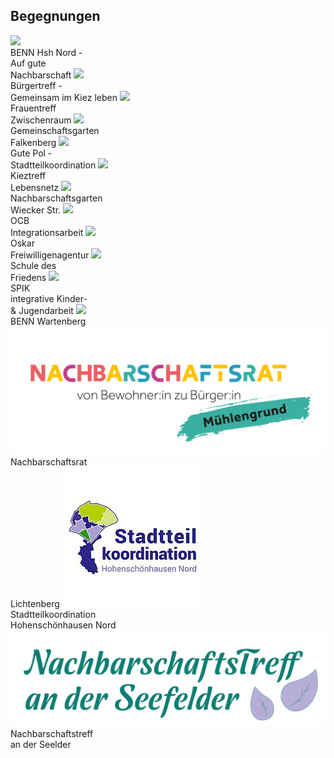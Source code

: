 ## Begegnungen


  <label class="youthclub" onclick="javascript:window.open('BENN_HSH.html', '_self')">
    <img src="/Begegnungen/Images/BENN/logo.jpg"><br><span class="notranslate">BENN Hsh Nord -<br>Auf gute<br>Nachbarschaft</span>
  </label>
  <label class="youthclub" onclick="javascript:window.open('/Begegnungen/Buergertreff.html', '_self')">
    <img src="/Begegnungen/Images/Buergertreff/logo.png"><br><span class="notranslate">Bürgertreff -<br>Gemeinsam im Kiez leben</span>
  </label>
   <label class="youthclub" onclick="javascript:window.open('Frauentreff.html', '_self')">
    <img src="Images/Frauentreff/logo.png"><br><span class="notranslate">Frauentreff<br>Zwischenraum</span>
   </label>
  <label class="youthclub" onclick="javascript:window.open('HVWgarten.html', '_self')">
    <img src="/Begegnungen/Images/HVWgarten/logo.jpg"><br><span class="notranslate">Gemeinschaftsgarten<br>Falkenberg</span>
  </label>
  <label class="youthclub" onclick="javascript:window.open('/Begegnungen/GutePol.html', '_self')">
    <img src="/Begegnungen/Images/GutePol/GPlogo.png"><br><span class="notranslate">Gute Pol -<br>Stadtteilkoordination</span>
  </label>
  <label class="youthclub" onclick="javascript:window.open('/Begegnungen/Kieztreff.html', '_self')">
    <img src="/Begegnungen/Images/Kieztreff/logo.jpg"><br><span class="notranslate">Kieztreff<br>Lebensnetz</span>
  </label>
  <label class="youthclub" onclick="javascript:window.open('/Begegnungen/WieckerStr.html', '_self')">
    <img src="/Begegnungen/Images/WieckerStr/5.jpg"><br><span class="notranslate">Nachbarschaftsgarten<br>Wiecker Str.</span>
  </label>
   <label class="youthclub" onclick="javascript:window.open('OCB_Integration.html', '_self')">
    <img src="/Jugendklubs/images/Logos/offener_club_berlin.png"><br><span class="notranslate">OCB<br>Integrationsarbeit</span>
  </label>
  <label class="youthclub" onclick="javascript:window.open('Oskar.html', '_self')">
    <img src="/Begegnungen/Images/Oskar/logo.jpg"><br><span class="notranslate">Oskar<br>Freiwilligenagentur</span>
  </label>
  <label class="youthclub" onclick="javascript:window.open('SchuleFrieden.html', '_self')">
    <img src="/Begegnungen/Images/SchuleFrieden/logo.png"><br><span class="notranslate">Schule des<br>Friedens</span>
  </label>
  <label class="youthclub" onclick="javascript:window.open('SPIK_Integration.html', '_self')">
    <img src="/Jugendklubs/images/SPIK_JK/logo.jpg"><br><span class="notranslate">SPIK<br>integrative Kinder-<br>& Jugendarbeit</span>
  </label>
   <label class="youthclub" onclick="javascript:window.open('/Begegnungen/BENNwart.html', '_self')">
    <img src="/Begegnungen/Images/BENNwart/LogoBENNwart.png"><br><span class="notranslate">BENN Wartenberg</span>
  </label>
     <label class="youthclub" onclick="javascript:window.open('/Begegnungen/Nachbarschaftsrat.html', '_self')">
  <img src="/Begegnungen/Images/Nachbarschaftsrat/Logo-Nachbarschaftsrat(1).jpg"><br><span class="notranslate">Nachbarschaftsrat<br>Lichtenberg</span>
  </label>
       <label class="youthclub" onclick="javascript:window.open('/Begegnungen/StadtteilkoordinationHSHNord.html', '_self')">
  <img src="/Begegnungen/Images/StadtteilkoordinationHSHNord/STK_38mm_quadratisch.jpg"><br><span class="notranslate">Stadtteilkoordination<br>Hohenschönhausen Nord</span>
  </label>
         <label class="youthclub" onclick="javascript:window.open('/Begegnungen/NachbarschaftstreffSeefelder.html', '_self')">
  <img src="/Begegnungen/Images/NachbarschaftstreffSeefelder/NTSeefelder_Schriftzug (2).png"><br><span class="notranslate">Nachbarschaftstreff<br>an der Seelder</span>
  </label>

